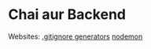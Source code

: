# Chai aur Backend

Websites: [.gitignore generators](https://mrkandreev.name/snippets/gitignore-generator/) [nodemon](https://www.npmjs.com/package/nodemon?activeTab=readme)
